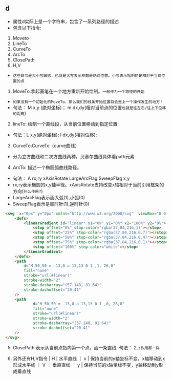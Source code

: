 ## d
* 属性d实际上是一个字符串，包含了一系列路径的描述
* 包含以下指令:
1. Moveto
2. LineTo
3. CurveTo
4. ArcTo
5. ClosePath
6. H,V

* `这些命令是大小写敏感，也就是大写表示参数是绝对位置。小写表示指明的是相对于当前位置的点`

1. MoveTo:拿起画笔在一个地方重新开始绘制。`一般作为一个路径的开始`
* `如果没有一个初始化的MoveTo，那么我们的线条开始位置将会是上一个操作发生的地方！`
* 句法： M x,y (绝对坐标)； m dx,dy(相对当前点的位置`也就是往左右/往上下位移的距离`)

2. lineTo: 绘制一个直线段，从当前位置移动到指定位置
* 句法：L x,y(绝对坐标); l dx,dy(相对位移);

3. CurveTo:CurveTo（curve曲线）
* 分为立方曲线和二次方曲线两种。贝塞尔曲线具体看path元素

4. ArcTo: 描述一个椭圆弧曲线路径。
* 句法： A rx,ry xAxisRotate LargeArcFlag,SweepFlag x,y
* rx,ry表示椭圆的x,y轴半径。xAxisRotate支持改变x轴相对于当前引用框架的方向(`什么作用?`)
* LargeArcFlag表示画大弧(1),小弧(0)
* SweepFlag表示是顺时针(1),逆时针(0)
```html
<svg  x="0px" y="0px" xmlns="http://www.w3.org/2000/svg"  viewBox="0 0 100 100">
    <defs>
        <linearGradient id="linear" x1="0%" y1="0%" x2="100%" y2="0%">
            <stop offset="0%" stop-color="rgba(37,84,216,1)"></stop>
            <stop offset="25%" stop-color="rgba(37,84,216,0.7)"></stop>
            <stop offset="50%" stop-color="rgba(37,84,216,0.4)"></stop>
            <stop offset="75%" stop-color="rgba(37,84,216,0.1)"></stop>
            <stop offset="100%" stop-color="white"></stop>
        </linearGradient>
    </defs>
    <path
        d="M 50,50 m -13,0 a 13,13 0 1 ,1, 26,0"
        fill="none"
        stroke="url(#linear)"
        stroke-width="2"
        stroke-dasharray="(57.148, 81.64)"
        stroke-dashoffset="20.41"
    />
    <path
            d="M 50,50 m -13,0 a 13,13 0 1 ,0, 26,0"
            fill="none"
            stroke="url(#linear)"
            stroke-width="2"
            stroke-dasharray="(57.148, 81.64)"
            stroke-dashoffset="20.41"
    />
</svg>
```

5. ClosePath:表示从当前点指向第一个点，画一条直线.
句法： `Z,z作用都一样`

6. 另外还有H,V指令
   | H | 水平直线 ｜ x | 保持当前的y轴坐标不变，x轴移动到x形成水平线
   ｜ V ｜ 垂直直线 ｜ y | 保持当前的x轴坐标不变，y轴移动到y形成垂直线
